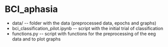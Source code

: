# BCI_aphasia

* data/ -- folder with the data (preprocessed data, epochs and graphs)
* bci_classification_pilot.ipynb -- script with the initial trial of classification
* functions.py -- script with functions for the preprocessing of the eeg data and to plot graphs
